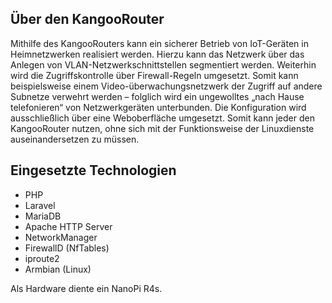 ## Über den KangooRouter
Mithilfe des KangooRouters kann ein sicherer Betrieb von IoT-Geräten in Heimnetzwerken realisiert werden. Hierzu kann das Netzwerk über das Anlegen von VLAN-Netzwerkschnittstellen segmentiert werden. Weiterhin wird die Zugriffskontrolle über Firewall-Regeln umgesetzt. Somit kann beispielsweise einem Video-überwachungsnetzwerk der Zugriff auf andere Subnetze verwehrt werden – folglich wird ein ungewolltes „nach Hause telefonieren“ von Netzwerkgeräten unterbunden.
Die Konfiguration wird ausschließlich über eine Weboberfläche umgesetzt. Somit kann jeder den KangooRouter nutzen, ohne sich mit der Funktionsweise der Linuxdienste auseinandersetzen zu müssen.
## Eingesetzte Technologien
- PHP
- Laravel
- MariaDB
- Apache HTTP Server
- NetworkManager
- FirewallD (NfTables)
- iproute2
- Armbian (Linux)

Als Hardware diente ein NanoPi R4s.
